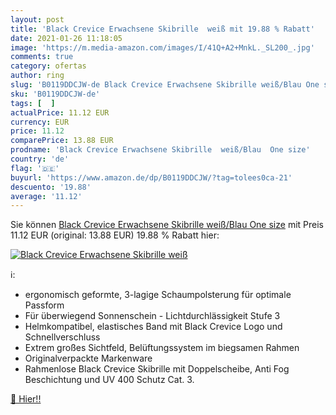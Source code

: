 ```yaml
---
layout: post
title: 'Black Crevice Erwachsene Skibrille  weiß mit 19.88 % Rabatt'
date: 2021-01-26 11:18:05
image: 'https://m.media-amazon.com/images/I/41Q+A2+MnkL._SL200_.jpg'
comments: true
category: ofertas
author: ring
slug: 'B0119DDCJW-de Black Crevice Erwachsene Skibrille weiß/Blau One size'
sku: 'B0119DDCJW-de'
tags: [  ]
actualPrice: 11.12 EUR
currency: EUR
price: 11.12
comparePrice: 13.88 EUR
prodname: 'Black Crevice Erwachsene Skibrille  weiß/Blau  One size'
country: 'de'
flag: '🇩🇪'
buyurl: 'https://www.amazon.de/dp/B0119DDCJW/?tag=tolees0ca-21'
descuento: '19.88'
average: '11.12'
---
```


Sie können [Black Crevice Erwachsene Skibrille  weiß/Blau  One size](https://www.amazon.de/dp/B0119DDCJW/?tag=tolees0ca-21) mit Preis 11.12 EUR (original: 13.88 EUR) 19.88 % Rabatt hier:

[![Black Crevice Erwachsene Skibrille  weiß](https://m.media-amazon.com/images/I/41Q+A2+MnkL._SL200_.jpg)](https://www.amazon.de/dp/B0119DDCJW/?tag=tolees0ca-21)

ℹ️:

- ergonomisch geformte, 3-lagige Schaumpolsterung für optimale Passform
- Für überwiegend Sonnenschein - Lichtdurchlässigkeit Stufe 3
- Helmkompatibel, elastisches Band mit Black Crevice Logo und Schnellverschluss
- Extrem großes Sichtfeld, Belüftungssystem im biegsamen Rahmen
- Originalverpackte Markenware
- Rahmenlose Black Crevice Skibrille mit Doppelscheibe, Anti Fog Beschichtung und UV 400 Schutz Cat. 3.

[🛒 Hier!!](https://www.amazon.de/dp/B0119DDCJW/?tag=tolees0ca-21)
